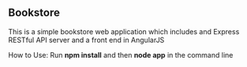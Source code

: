 ## Bookstore ##

This is a simple bookstore web application which includes and Express RESTful API server and a front end in AngularJS

How to Use:
Run **npm install** and then **node app** in the command line
